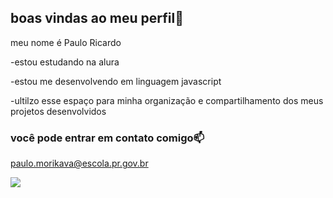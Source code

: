 ## boas vindas ao meu perfil🫶

meu nome é Paulo Ricardo

-estou estudando na alura

-estou me desenvolvendo em linguagem javascript

-ultilzo esse espaço para minha organização e compartilhamento dos meus projetos desenvolvidos

### você pode entrar em contato comigo📫
paulo.morikava@escola.pr.gov.br

![](https://tenor.com/pt-BR/view/hulkpls-twitch-emote-gif-21356001)

